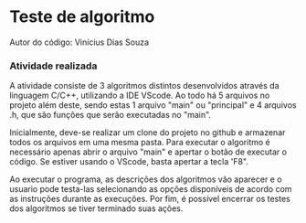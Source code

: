 # Teste de algoritmo
Autor do código: Vinícius Dias Souza

### Atividade realizada
A atividade consiste de 3 algoritmos distintos desenvolvidos através da linguagem C/C++, utilizando a IDE VScode.
Ao todo há 5 arquivos no projeto além deste, sendo estas 1 arquivo "main" ou "principal" e 4 arquivos .h, que
são funções que serão executadas no "main".

Inicialmente, deve-se realizar um clone do projeto no github e armazenar todos os arquivos em uma mesma pasta. Para
executar o  algoritmo é necessário apenas abrir o arquivo "main" e apertar o botão de executar o código. Se estiver
usando o VScode, basta apertar a tecla 'F8". 

Ao executar o programa, as descrições dos algoritmos vão aparecer e o usuario pode testa-las selecionando as opções
disponíveis de acordo com as instruções durante as execuções. Por fim, é possível encerrar os testes dos algoritmos
se tiver terminado suas ações. 
